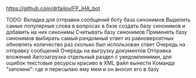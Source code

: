 https://github.com/drfailov/FP_iHA_bot


TODO:
Вкладка для отправки сообщений боту
база синонимов 
	Выделить самые популярные слова в вопросах в базе
	создать базу синонимов и добавить на них синонимы
	Считывать базу синонимов
	Применять базу синонимов
выбирать самый рандомный ответ из равновероятных
обновлять количество раз сколько был использован ответ
Очередь на отправку сообщений
Очередь на выгрузку документов
Отправка вложений
Автозагрузка
отдельный раздел с уведомлениями, для ошибок
текстовые ресурсы красиво в XML файл вынести
Команда "запомни": где я пересылаю ему мем и он вносит его в базу